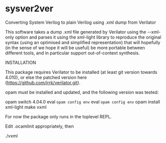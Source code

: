# sysver2ver
Converting System Verilog to plain Verilog using .xml dump from Verilator

This software takes a dump .xml file generated by Verilator using the --xml-only option
and parses it using the xml-light library to reproduce the original syntax (using an optimised
and simplified representation) that will hopefully (in the sense of we hope it will be useful)
be more portable between different tools, and in particular support out-of-context synthesis.

INSTALLATION

This package requires Verilator to be installed (at least git version towards 4.010), or else the
patched version here (https://github.com/jrrk/verilator.git).

opam must be installed and updated, and the following version was tested:

opam switch 4.04.0
eval `opam config env`
eval `opam config env`
opam install xml-light
make vxml

For now the package only runs in the toplevel REPL.

Edit .ocamlinit appropriately, then

./vxml

